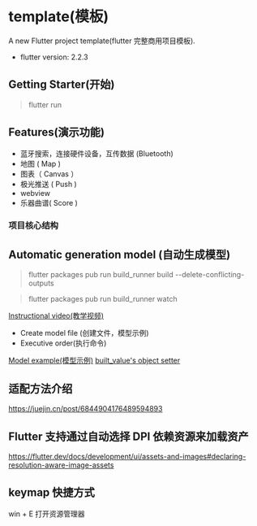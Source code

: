 # template(模板)

A new Flutter project template(flutter 完整商用项目模板).

- flutter version: 2.2.3

## Getting Starter(开始)

> flutter run

## Features(演示功能)

- 蓝牙搜索，连接硬件设备，互传数据 (Bluetooth)
- 地图 ( Map )
- 图表（ Canvas ）
- 极光推送 ( Push )
- webview
- 乐器曲谱( Score )

### 项目核心结构

## Automatic generation model (自动生成模型)

<!-- Project root run (项目根目录下执行命令) -->

> flutter packages pub run build_runner build --delete-conflicting-outputs

<!-- or(或者) -->

> flutter packages pub run build_runner watch

[Instructional video(教学视频)](https://www.youtube.com/watch?v=hNbOSSgpneI)

- Create model file (创建文件，模型示例)
- Executive order(执行命令)

[Model example(模型示例)](https://www.stacksecrets.com/flutter/how-to-use-built_value-library)
[built_value's object setter](https://stackoverflow.com/questions/51556540/whats-the-setter-of-a-built-values-object)

## 适配方法介绍

<https://juejin.cn/post/6844904176489594893>

## Flutter 支持通过自动选择 DPI 依赖资源来加载资产

https://flutter.dev/docs/development/ui/assets-and-images#declaring-resolution-aware-image-assets

## keymap 快捷方式

win + E 打开资源管理器
